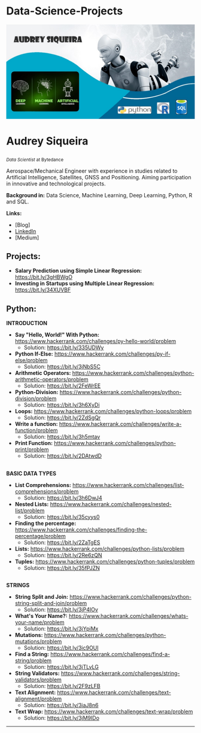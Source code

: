 # Data-Science-Projects

<p align="center">
  <img src="banner1.jpg" >
</p>

# Audrey Siqueira
<sub>*Data Scientist* at Bytedance </sub>

Aerospace/Mechanical Engineer with experience in studies related to Artificial Intelligence, Satellites, GNSS and Positioning.
Aiming participation in innovative and technological projects. 

**Background in:** Data Science, Machine Learning, Deep Learning, Python, R and SQL. 
 
 **Links:**
* [Blog]
* [LinkedIn](https://www.linkedin.com/in/audrey-siqueira-b5341ba3/)
* [Medium]


## Projects:
* **Salary Prediction using Simple Linear Regression:** https://bit.ly/3gHBWgO
* **Investing in Startups using Multiple Linear Regression:** https://bit.ly/34XUVBF 


## Python:
**INTRODUCTION**
* **Say "Hello, World!" With Python:** https://www.hackerrank.com/challenges/py-hello-world/problem 
  * Solution: https://bit.ly/335UDWy
* **Python If-Else:** https://www.hackerrank.com/challenges/py-if-else/problem
  * Solution: https://bit.ly/3jNbS5C
* **Arithmetic Operators:** https://www.hackerrank.com/challenges/python-arithmetic-operators/problem
  * Solution: https://bit.ly/2FeWrEE
* **Python-Division:** https://www.hackerrank.com/challenges/python-division/problem
  * Solution: https://bit.ly/3h6XyDi
* **Loops:** https://www.hackerrank.com/challenges/python-loops/problem
  * Solution: https://bit.ly/2ZdSgQr
* **Write a function:** https://www.hackerrank.com/challenges/write-a-function/problem
  * Solution: https://bit.ly/3h5mtav
* **Print Function:** https://www.hackerrank.com/challenges/python-print/problem
  * Solution: https://bit.ly/2DAtwdD
##
**BASIC DATA TYPES**
* **List Comprehensions:** https://www.hackerrank.com/challenges/list-comprehensions/problem
  * Solution: https://bit.ly/3h6DwJ4
* **Nested Lists:** https://www.hackerrank.com/challenges/nested-list/problem
  * Solution: https://bit.ly/35cyys0
* **Finding the percentage:** https://www.hackerrank.com/challenges/finding-the-percentage/problem
  * Solution: https://bit.ly/2ZaTgES
* **Lists:** https://www.hackerrank.com/challenges/python-lists/problem
  * Solution: https://bit.ly/2Re6zQN
* **Tuples:** https://www.hackerrank.com/challenges/python-tuples/problem
  * Solution: https://bit.ly/35fPJZN
##
**STRINGS**
* **String Split and Join:** https://www.hackerrank.com/challenges/python-string-split-and-join/problem
  * Solution: https://bit.ly/3jP4IOv 
* **What's Your Name?:** https://www.hackerrank.com/challenges/whats-your-name/problem
  * Solution: https://bit.ly/3jYpiMx
* **Mutations:** https://www.hackerrank.com/challenges/python-mutations/problem
  * Solution: https://bit.ly/3ic9OUI
* **Find a String:** https://www.hackerrank.com/challenges/find-a-string/problem
  * Solution: https://bit.ly/3jTLvLG
* **String Validators:** https://www.hackerrank.com/challenges/string-validators/problem
  * Solution: https://bit.ly/2F9zLFB
* **Text Alignment:** https://www.hackerrank.com/challenges/text-alignment/problem
  * Solution: https://bit.ly/3iaJ8n6
* **Text Wrap:** https://www.hackerrank.com/challenges/text-wrap/problem
  * Solution: https://bit.ly/3jM9IDo




---
